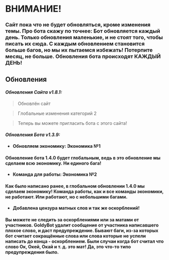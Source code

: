 # ВНИМАНИЕ!
### Сайт пока что не будет обновляться, кроме изменения темы. Про бота скажу по точнее: Бот обновляется каждый день. Только обновления маленькие, и не стоят того, чтобы писать их сюда. С каждым обновлением становится больше багов, но мы их пытаемся избежать! Потерпите месяц, не больше. Обновления бота происходят КАЖДЫЙ ДЕНЬ!
## Обновления
#### *Обновления Сайта v1.8.1:*

> Обновлён сайт 

> Глобальные изменения категорий 2

> Теперь вы можете пригласить бота с этого сайта!

#### *Обновления Бота v1.3.9:*

- **Обновляем экономику: Экономика №1**
#### Обновление бота 1.4.0 будет глобальным, ведь в это обновление мы сделаем всю экономику. Ни единого бага!

- **Команда для работы: Экономика №2**
#### Как было написано ранее, в глобальном обновлении 1.4.0 мы сделаем экономику! Команда работы, как и все команды экономики, не работают. Или работают, но с небольшими багами.

- **Добавлена цензура матных слов и так же оскорблений!**
#### Вы можете не следить за оскорблениями или за матами от участников. GoldyBot удалит сообщение от участника написавшего плохое слово, и даст предупреждение. Бывают баги, из-за которых бот считает сокращённые слова или слова которые не успели написать до конца - оскорблением. Были случаи когда бот считал что слово Ок, Окей, Окай и т. д. это мат! Да, это что-то типо предупреждения было.
